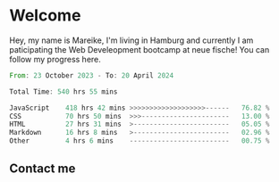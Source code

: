 # Welcome

Hey, my name is Mareike, I'm living in Hamburg and currently I am paticipating the Web Develeopment bootcamp at neue fische!
You can follow my progress here.

<!--START_SECTION:waka-->

```rust
From: 23 October 2023 - To: 20 April 2024

Total Time: 540 hrs 55 mins

JavaScript    418 hrs 42 mins >>>>>>>>>>>>>>>>>>>------   76.82 %
CSS           70 hrs 50 mins  >>>----------------------   13.00 %
HTML          27 hrs 31 mins  >------------------------   05.05 %
Markdown      16 hrs 8 mins   >------------------------   02.96 %
Other         4 hrs 6 mins    -------------------------   00.75 %
```

<!--END_SECTION:waka-->

## Contact me




